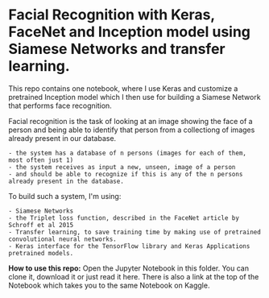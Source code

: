 # Facial Recognition with Keras, FaceNet and Inception model using Siamese Networks and transfer learning. 

This repo contains one notebook, where I use Keras and customize a pretrained Inception model which I then use for building a Siamese Network that performs face recognition.

Facial recognition is the task of looking at an image showing the face of a person and being able to identify that person from a collectiong of images already present in our database.

    - the system has a database of n persons (images for each of them, most often just 1)
    - the system receives as input a new, unseen, image of a person
    - and should be able to recognize if this is any of the n persons already present in the database.

To build such a system, I'm using:

    - Siamese Networks
    - the Triplet loss function, described in the FaceNet article by Schroff et al 2015
    - Transfer learning, to save training time by making use of pretrained convolutional neural networks.
    - Keras interface for the TensorFlow library and Keras Applications pretrained models.


<b>How to use this repo:</b>
Open the Jupyter Notebook in this folder. You can clone it, download it or just read it here. 
There is also a link at the top of the Notebook which takes you to the same Notebook on Kaggle.
